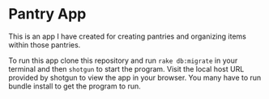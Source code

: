 # Pantry App

This is an app I have created for creating pantries and organizing items within those pantries.

To run this app clone this repository and run `rake db:migrate` in your terminal and then `shotgun` to start the program. Visit the local host URL provided by shotgun to view the app in your browser. You many have to run bundle install to get the program to run.